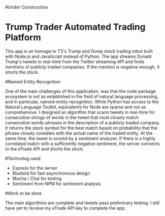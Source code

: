 #Under Construction
<h1>Trump Trader Automated Trading Platform</h1>
<p>This app is an homage to T3's Trump and Dump stock trading robot built with Node.js and JavaScript instead of Python. The app streams Donald Trump's tweets in real-time from the Twitter streaming API and finds mentions of publicly traded companies. If the mention is negative enough, it shorts the stock.</p>
#Named Entity Recognition
<p>One of the main challenges of this application, was that the node package ecosystem is not as established in the field of natural language processing, and in particular, named-entity-recognition. While Python has access to the Natural Language Toolkit, equivalents for Node are sparse and not as comprehensive. I designed an algorithm that scans tweets in real-time for consecutive strings of words in the tweet that most closely match consecutive words-phrases in the description of a publicly traded company. It returns the stock symbol for the best match based on probability that the phrase closely corelates with the actual name of the traded entity. At the same time, the tweet is scored by a sentiment analyzer. If there is a highly correlated match with a sufficiently negative sentiment, the server connects to the eTrade API and shorts the stock.</p>
#Technolog used
<ul>
<li>Express for the server</li>
<li>Bluebird for fast asynchronous design</li>
<li>Mocha / Chai for testing</li>
<li>Sentiment from NPM for sentiment analysis</li>
</ul>
#Work to be done
<p>The main algorithms are complete and tweets pass preliminary testing. I still have yet to receive my eTrade API key to complete
the app.</p>
